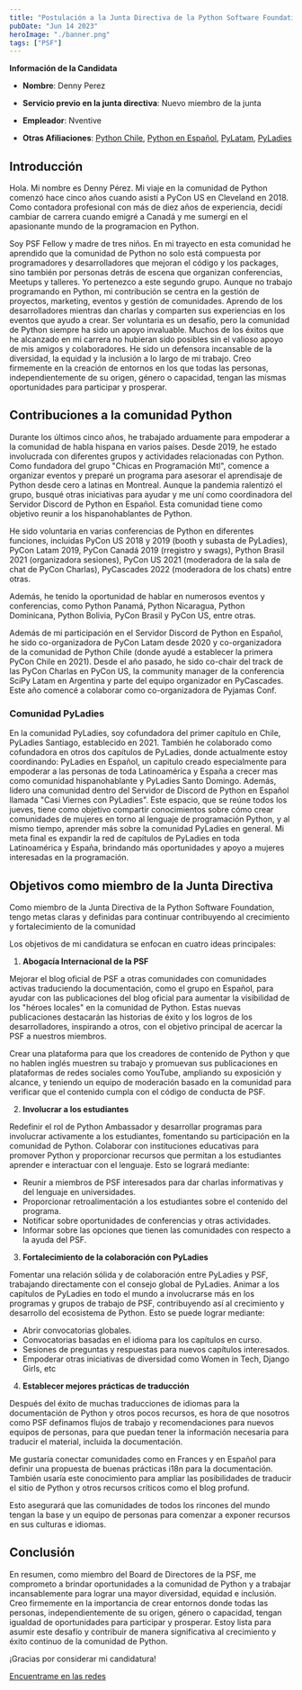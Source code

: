 ```yaml
---
title: "Postulación a la Junta Directiva de la Python Software Foundation (PSF)"
pubDate: "Jun 14 2023"
heroImage: "./banner.png"
tags: ["PSF"]
---
```


**Información de la Candidata**

- **Nombre**: Denny Perez

- **Servicio previo en la junta directiva**: Nuevo miembro de la junta

- **Empleador**: Nventive

- **Otras Afiliaciones**: [<u>Python Chile</u>](https://pythonchile.cl),
  [<u>Python en Español</u>](https://hablemospython.dev),
  [<u>PyLatam</u>](https://www.pylatam.org/),
  [<u>PyLadies</u>](https://pyladies.com/)

## Introducción

Hola. Mi nombre es Denny Pérez. Mi viaje en la comunidad de Python comenzó hace
cinco años cuando asistí a PyCon US en Cleveland en 2018. Como contadora
profesional con más de diez años de experiencia, decidí cambiar de carrera
cuando emigré a Canadá y me sumergí en el apasionante mundo de la programacion
en Python.

Soy PSF Fellow y madre de tres niños. En mi trayecto en esta comunidad he
aprendido que la comunidad de Python no solo está compuesta por programadores y
desarrolladores que mejoran el código y los packages, sino también por personas
detrás de escena que organizan conferencias, Meetups y talleres. Yo pertenezco a
este segundo grupo. Aunque no trabajo programando en Python, mi contribución se
centra en la gestión de proyectos, marketing, eventos y gestión de comunidades.
Aprendo de los desarrolladores mientras dan charlas y comparten sus experiencias
en los eventos que ayudo a crear. Ser voluntaria es un desafío, pero la
comunidad de Python siempre ha sido un apoyo invaluable. Muchos de los éxitos
que he alcanzado en mi carrera no hubieran sido posibles sin el valioso apoyo de
mis amigos y colaboradores. He sido un defensora incansable de la diversidad, la
equidad y la inclusión a lo largo de mi trabajo. Creo firmemente en la creación
de entornos en los que todas las personas, independientemente de su origen,
género o capacidad, tengan las mismas oportunidades para participar y prosperar.

## Contribuciones a la comunidad Python

Durante los últimos cinco años, he trabajado arduamente para empoderar a la
comunidad de habla hispana en varios países. Desde 2019, he estado involucrada
con diferentes grupos y actividades relacionadas con Python. Como fundadora del
grupo "Chicas en Programación Mtl", comence a organizar eventos y preparé un
programa para asesorar el aprendisaje de Python desde cero a latinas en
Montreal. Aunque la pandemia ralentizó el grupo, busqué otras iniciativas para
ayudar y me uní como coordinadora del Servidor Discord de Python en Español.
Esta comunidad tiene como objetivo reunir a los hispanohablantes de Python.

He sido voluntaria en varias conferencias de Python en diferentes funciones,
incluidas PyCon US 2018 y 2019 (booth y subasta de PyLadies), PyCon Latam 2019,
PyCon Canadá 2019 (rregistro y swags), Python Brasil 2021 (organizadora
sesiones), PyCon US 2021 (moderadora de la sala de chat de PyCon Charlas),
PyCascades 2022 (moderadora de los chats) entre otras.

Además, he tenido la oportunidad de hablar en numerosos eventos y conferencias,
como Python Panamá, Python Nicaragua, Python Dominicana, Python Bolivia, PyCon
Brasil y PyCon US, entre otras.

Además de mi participación en el Servidor Discord de Python en Español, he sido
co-organizadora de PyCon Latam desde 2020 y co-organizadora de la comunidad de
Python Chile (donde ayudé a establecer la primera PyCon Chile en 2021). Desde el
año pasado, he sido co-chair del track de las PyCon Charlas en PyCon US, la
community manager de la conferencia SciPy Latam en Argentina y parte del equipo
organizador en PyCascades. Este año comencé a colaborar como co-organizadora de
Pyjamas Conf.

### **Comunidad PyLadies**

En la comunidad PyLadies, soy cofundadora del primer capítulo en Chile, PyLadies
Santiago, establecido en 2021. También he colaborado como cofundadora en otros
dos capítulos de PyLadies, donde actualmente estoy coordinando: PyLadies en
Español, un capitulo creado especialmente para empoderar a las personas de toda
Latinoamérica y España a crecer mas como comunidad hispanohablante y PyLadies
Santo Domingo. Además, lidero una comunidad dentro del Servidor de Discord de
Python en Español llamada "Casi Viernes con PyLadies". Este espacio, que se
reúne todos los jueves, tiene como objetivo compartir conocimientos sobre cómo
crear comunidades de mujeres en torno al lenguaje de programación Python, y al
mismo tiempo, aprender más sobre la comunidad PyLadies en general. Mi meta final
es expandir la red de capítulos de PyLadies en toda Latinoamérica y España,
brindando más oportunidades y apoyo a mujeres interesadas en la programación.

## Objetivos como miembro de la Junta Directiva

Como miembro de la Junta Directiva de la Python Software Foundation, tengo metas
claras y definidas para continuar contribuyendo al crecimiento y fortalecimiento
de la comunidad

Los objetivos de mi candidatura se enfocan en cuatro ideas principales:

1. **Abogacía Internacional de la PSF**

Mejorar el blog oficial de PSF a otras comunidades con comunidades activas
traduciendo la documentación, como el grupo en Español, para ayudar con las
publicaciones del blog oficial para aumentar la visibilidad de los "héroes
locales" en la comunidad de Python. Estas nuevas publicaciones destacarán las
historias de éxito y los logros de los desarrolladores, inspirando a otros, con
el objetivo principal de acercar la PSF a nuestros miembros.

Crear una plataforma para que los creadores de contenido de Python y que no
hablen inglés muestren su trabajo y promuevan sus publicaciones en plataformas
de redes sociales como YouTube, ampliando su exposición y alcance, y teniendo un
equipo de moderación basado en la comunidad para verificar que el contenido
cumpla con el código de conducta de PSF.

2. **Involucrar a los estudiantes**

Redefinir el rol de Python Ambassador y desarrollar programas para involucrar
activamente a los estudiantes, fomentando su participación en la comunidad de
Python. Colaborar con instituciones educativas para promover Python y
proporcionar recursos que permitan a los estudiantes aprender e interactuar con
el lenguaje. Esto se logrará mediante:

- Reunir a miembros de PSF interesados para dar charlas informativas y del
  lenguaje en universidades.
- Proporcionar retroalimentación a los estudiantes sobre el contenido del
  programa.
- Notificar sobre oportunidades de conferencias y otras actividades.
- Informar sobre las opciones que tienen las comunidades con respecto a la ayuda
  del PSF.

3. **Fortalecimiento de la colaboración con PyLadies**

Fomentar una relación sólida y de colaboración entre PyLadies y PSF, trabajando
directamente con el consejo global de PyLadies. Animar a los capítulos de
PyLadies en todo el mundo a involucrarse más en los programas y grupos de
trabajo de PSF, contribuyendo así al crecimiento y desarrollo del ecosistema de
Python. Esto se puede lograr mediante:

- Abrir convocatorias globales.
- Convocatorias basadas en el idioma para los capítulos en curso.
- Sesiones de preguntas y respuestas para nuevos capítulos interesados.
- Empoderar otras iniciativas de diversidad como Women in Tech, Django Girls,
  etc

4. **Establecer mejores prácticas de traducción**

Después del éxito de muchas traducciones de idiomas para la documentación de
Python y otros pocos recursos, es hora de que nosotros como PSF definamos flujos
de trabajo y recomendaciones para nuevos equipos de personas, para que puedan
tener la información necesaria para traducir el material, incluida la
documentación.

Me gustaría conectar comunidades como en Frances y en Español para definir una
propuesta de buenas prácticas i18n para la documentación. También usaría este
conocimiento para ampliar las posibilidades de traducir el sitio de Python y
otros recursos críticos como el blog profund.

Esto asegurará que las comunidades de todos los rincones del mundo tengan la
base y un equipo de personas para comenzar a exponer recursos en sus culturas e
idiomas.

## **Conclusión**

En resumen, como miembro del Board de Directores de la PSF, me comprometo a
brindar oportunidades a la comunidad de Python y a trabajar incansablemente para
lograr una mayor diversidad, equidad e inclusión. Creo firmemente en la
importancia de crear entornos donde todas las personas, independientemente de su
origen, género o capacidad, tengan igualdad de oportunidades para participar y
prosperar. Estoy lista para asumir este desafío y contribuir de manera
significativa al crecimiento y éxito continuo de la comunidad de Python.

¡Gracias por considerar mi candidatura!

[Encuentrame en las redes](https://linktr.ee/Dennyperez18)
